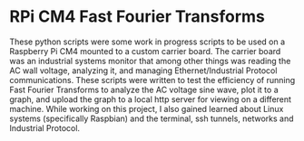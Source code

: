 # RPi CM4 Fast Fourier Transforms
These python scripts were some work in progress scripts to be used on a Raspberry Pi CM4 mounted to a custom carrier board.  The carrier board was an industrial systems monitor that among other things was reading the AC wall voltage, analyzing it, and managing Ethernet/Industrial Protocol communications.  These scripts were written to test the efficiency of running Fast Fourier Transforms to analyze the AC voltage sine wave, plot it to a graph, and upload the graph to a local http server for viewing on a different machine.  While working on this project, I also gained learned about Linux systems (specifically Raspbian) and the terminal, ssh tunnels, networks and Industrial Protocol.